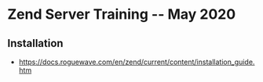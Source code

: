 # Zend Server Training -- May 2020

## Installation
* https://docs.roguewave.com/en/zend/current/content/installation_guide.htm
